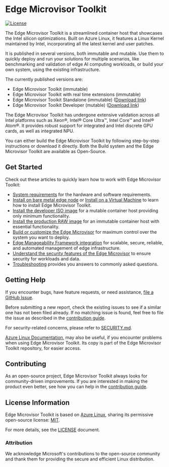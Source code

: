 # Edge Microvisor Toolkit

[![License](https://img.shields.io/badge/License-MIT-blue.svg)](./LICENSE)

The Edge Microvisor Toolkit is a streamlined container host that
showcases the Intel silicon optimizations. Built on Azure Linux, it features a
Linux Kernel maintained by Intel, incorporating all the latest kernel and user
patches.

It is published in several versions, both immutable and mutable. Use them to
quickly deploy and run your solutions for multiple scenarios, like benchmarking
and validation of edge AI computing workloads, or build your own system, using
the existing infrastructure.

The currently published versions are:

* Edge Microvisor Toolkit (immutable)
* Edge Microvisor Toolkit with real time extensions (immutable)
* Edge Microvisor Toolkit Standalone (immutable) ([Download link](https://edgesoftwarecatalog.intel.com/details/?microserviceType=recipe&microserviceNameForUrl=edge-microvisor-toolkit-standalone-node))
* Edge Microvisor Toolkit Developer (mutable) ([Download link](https://edgesoftwarecatalog.intel.com/details/?microserviceType=recipe&microserviceNameForUrl=edge--microvisor-toolkit-development-node))

The Edge Microvisor Toolkit has undergone extensive validation across all Intel
platforms such as  Xeon®, Intel® Core Ultra™, Intel Core™ and Intel® Atom®. It
provides robust support for integrated and Intel discrete GPU cards, as well as
integrated NPU.

You can either build the Edge Microvisor Toolkit by following step-by-step
instructions or download it directly. Both the Build system and the Edge Microvisor
Toolkit are available as Open-Source.

## Get Started

Check out these articles to quickly learn how to work with Edge Microvisor Toolkit:

* [System requirements](./docs/developer-guide/emt-system-requirements.md)
  for the hardware and software requirements.
* [Install on bare metal edge node](./docs/developer-guide/get-started/emt-installation-howto.md#baremetal-with-iso) or
  [Install on a Virtual Machine](./docs/developer-guide/get-started/emt-installation-howto.md#virtual-machine-with-hyper-v)
  to learn how to install Edge Microvisor Toolkit.
* [Install the developer ISO image](./docs/developer-guide/emt-get-started.md#standalone-developer-edge-node)
  for a mutable container host providing only minimum functionality.
* [Install the production RAW image]( ./docs/developer-guide/emt-get-started.md#standalone-edge-node)
  for an immutable container host with essential functionality.
* [Build or customize the Edge Microvisor](./docs/developer-guide/get-started/emt-building-howto.md)
  for maximum control over the system you want to deploy.
* [Edge Manageability Framework integration](./docs/developer-guide/emt-deployment-edge-orchestrator.md)
  for scalable, secure, reliable, and automated management of edge infrastructure.
* [Understand the security features of the Edge Microvisor](./docs/developer-guide/emt-security.md)
  to ensure security for workloads and data.
* [Troubleshooting](./docs/developer-guide/emt-troubleshooting.md) provides you answers to commonly asked questions.

## Getting Help

If you encounter bugs, have feature requests, or need assistance,
[file a GitHub Issue](https://github.com/open-edge-platform/edge-microvisor-toolkit/issues).

Before submitting a new report, check the existing issues to see if a similar one has not
been filed already. If no matching issue is found, feel free to file the issue as described
in the [contribution guide](./docs/developer-guide/emt-contribution.md).

For security-related concerns, please refer to [SECURITY.md](./SECURITY.md).

[Azure Linux Documentation](toolkit/docs/), may also be useful, if you encounter
problems when using Edge Microvisor Toolkit. Its copy is part of the Edge
Microvisor Toolkit repository, for easier access.

## Contributing

As an open-source project, Edge Microvisor Toolkit always looks for community-driven
improvements. If you are interested in making the product even better, see how you can
help in the [contribution guide](./docs/developer-guide/emt-contribution.md).

## License Information

Edge Microvisor Toolkit is based on [Azure Linux](https://github.com/microsoft/azurelinux),
sharing its permissive open-source license:
[MIT](https://github.com/microsoft/azurelinux/blob/3.0/LICENSE).

For more details, see the [LICENSE](./LICENSE) document.

### Attribution

We acknowledge Microsoft's contributions to the open-source community and thank
them for providing the secure and efficient Linux distribution.
